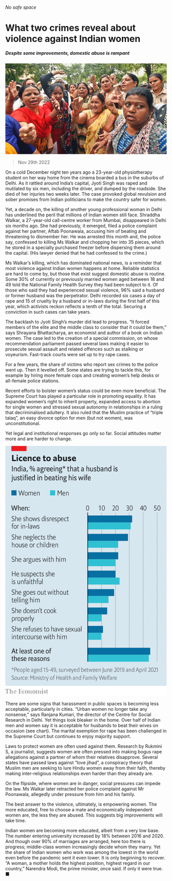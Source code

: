 ###### No safe space

# What two crimes reveal about violence against Indian women 

##### Despite some improvements, domestic abuse is rampant 

![image](images/20221203_ASP001.jpg) 

> Nov 29th 2022 

On a cold December night ten years ago a 23-year-old physiotherapy student on her way home from the cinema boarded a bus in the suburbs of Delhi. As it rattled around India’s capital, Jyoti Singh was raped and mutilated by six men, including the driver, and dumped by the roadside. She died of her injuries two weeks later. The case provoked global revulsion and sober promises from Indian politicians to make the country safer for women. 

Yet, a decade on, the killing of another young professional woman in Delhi has underlined the peril that millions of Indian women still face. Shraddha Walkar, a 27-year-old call-centre worker from Mumbai, disappeared in Delhi six months ago. She had previously, it emerged, filed a police complaint against her partner, Aftab Poonawala, accusing him of beating and threatening to dismember her. He was arrested this month and, the police say, confessed to killing Ms Walkar and chopping her into 35 pieces, which he stored in a specially purchased freezer before dispersing them around the capital. (His lawyer denied that he had confessed to the crime.)

Ms Walkar’s killing, which has dominated national news, is a reminder that most violence against Indian women happens at home. Reliable statistics are hard to come by, but those that exist suggest domestic abuse is routine. Some 30% of currently or previously married women aged between 18 and 49 told the National Family Health Survey they had been subject to it. Of those who said they had experienced sexual violence, 96% said a husband or former husband was the perpetrator. Delhi recorded six cases a day of rape and 15 of cruelty by a husband or in-laws during the first half of this year, which activists reckon reflects a tenth of the total. Securing a conviction in such cases can take years.

The backlash to Jyoti Singh’s murder did lead to progress. “It forced members of the elite and the middle class to consider that it could be them,” says Shrayana Bhattacharya, an economist and author of a book on Indian women. The case led to the creation of a special commission, on whose recommendation parliament passed several laws making it easier to prosecute sexual assault and related offences such as stalking or voyeurism. Fast-track courts were set up to try rape cases. 

For a few years, the share of victims who report sex crimes to the police went up. Then it levelled off. Some states are trying to tackle this, for example by hiring more female cops and creating women’s help desks or all-female police stations.

Recent efforts to bolster women’s status could be even more beneficial. The Supreme Court has played a particular role in promoting equality. It has expanded women’s right to inherit property, expanded access to abortion for single women and stressed sexual autonomy in relationships in a ruling that decriminalised adultery. It also ruled that the Muslim practice of “triple talaq”, an easy divorce option for men (but not women), was unconstitutional. 

Yet legal and institutional responses go only so far. Social attitudes matter more and are harder to change.

![image](images/20221203_ASC021.png) 


There are some signs that harassment in public spaces is becoming less acceptable, particularly in cities. “Urban women no longer take any nonsense,” says Ranjana Kumari, the director of the Centre for Social Research in Delhi. Yet things look bleaker in the home. Over half of Indian men and women say it is acceptable for husbands to beat their wives on occasion (see chart). The marital exemption for rape has been challenged in the Supreme Court but continues to enjoy majority support. 

Laws to protect women are often used against them. Research by Rukmini S, a journalist, suggests women are often pressed into making bogus rape allegations against a partner of whom their relatives disapprove. Several states have passed laws against “love jihad”, a conspiracy theory that Muslim men are seeking to lure Hindu women away from their faith, thereby making inter-religious relationships even harder than they already are. 

On the flipside, where women are in danger, social pressures can impede the law. Ms Walkar later retracted her police complaint against Mr Poonawala, allegedly under pressure from him and his family. 

The best answer to the violence, ultimately, is empowering women. The more educated, free to choose a mate and economically independent women are, the less they are abused. This suggests big improvements will take time.

Indian women are becoming more educated, albeit from a very low base. The number entering university increased by 18% between 2016 and 2020. And though over 90% of marriages are arranged, here too there is progress; middle-class women increasingly decide whom they marry. Yet the share of Indian women who work was among the lowest in the world even before the pandemic sent it even lower. It is only beginning to recover. “A woman, a mother holds the highest position, highest regard in our country,” Narendra Modi, the prime minister, once said. If only it were true. ■



